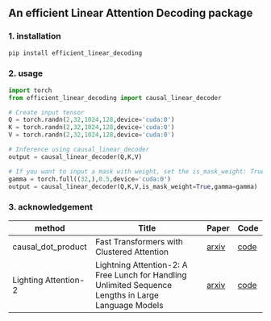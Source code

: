 ## An efficient Linear Attention Decoding package

### 1. installation

```bash
pip install efficient_linear_decoding
```

### 2. usage

```python
import torch
from efficient_linear_decoding import causal_linear_decoder

# Create input tensor
Q = torch.randn(2,32,1024,128,device='cuda:0')
K = torch.randn(2,32,1024,128,device='cuda:0')
V = torch.randn(2,32,1024,128,device='cuda:0')

# Inference using causal_linear_decoder
output = causal_linear_decoder(Q,K,V)

# If you want to input a mask with weight, set the is_mask_weight: True
gamma = torch.full((32,),0.5,device='cuda:0')
output = causal_linear_decoder(Q,K,V,is_mask_weight=True,gamma=gamma)

```


### 3. acknowledgement
|method|Title|Paper|Code|
|---|---|---|---|
|causal_dot_product|Fast Transformers with Clustered Attention|[arxiv](https://arxiv.org/abs/2007.04825) |[code](https://github.com/idiap/fast-transformers/tree/master/fast_transformers/causal_product)|
|Lighting Attention-2|Lightning Attention-2: A Free Lunch for Handling Unlimited Sequence Lengths in Large Language Models|[arxiv](https://arxiv.org/abs/2401.04658)|[code](https://github.com/OpenNLPLab/lightning-attention)
